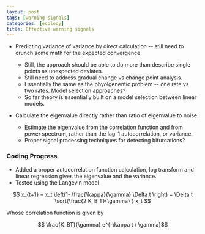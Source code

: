 ```yaml
---
layout: post
tags: [warning-signals]
categories: [ecology]
title: Effective warning signals
---
```


-   Predicting variance of variance by direct calculation -- still need
    to crunch some math for the expected convergence.
    -   Still, the approach should be able to do more than describe
        single points as unexpected deviates.
    -   Still need to address gradual change vs change point analysis.
    -   Essentially the same as the phyolgenentic problem -- one rate vs
        two rates. Model selection approaches?
    -   So far theory is essentially built on a model selection between
        linear models.

-   Calculate the eigenvalue directly rather than ratio of eigenvalue to
    noise:
    -   Estimate the eigenvalue from the correlation function and from
        power spectrum, rather than the lag-1 autocorrelation, or
        variance.
    -   Proper signal processing techniques for detecting bifurcations?

### Coding Progress

-   Added a proper autocorrelation function calculation, log transform
    and linear regression gives the eigenvalue and the variance.
-   Tested using the Langevin model

$$ x_{t+1} = x_t \left(1- \frac{\kappa}{\gamma} \Delta t \right) + \Delta t \sqrt{\frac{2 K_B T}{\gamma} } x_t $$

Whose correlation function is given by

$$ \frac{K_BT}{\gamma} e^{-\kappa t / \gamma}$$


